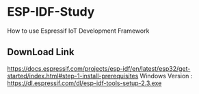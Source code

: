 # ESP-IDF-Study
How to use Espressif IoT Development Framework

## DownLoad Link
https://docs.espressif.com/projects/esp-idf/en/latest/esp32/get-started/index.html#step-1-install-prerequisites
Windows Version : https://dl.espressif.com/dl/esp-idf-tools-setup-2.3.exe

